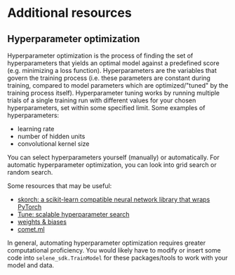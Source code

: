 # Additional resources 

## Hyperparameter optimization
Hyperparameter optimization is the process of finding the set of hyperparameters that yields an optimal model against a predefined score (e.g. minimizing a loss function). 
Hyperparameters are the variables that govern the training process (i.e. these parameters are constant during training, compared to model parameters which are optimized/"tuned" by the training process itself). 
Hyperparameter tuning works by running multiple trials of a single training run with different values for your chosen hyperparameters, set within some specified limit. Some examples of hyperparameters:
- learning rate
- number of hidden units
- convolutional kernel size

You can select hyperparameters yourself (manually) or automatically. 
For automatic hyperparameter optimization, you can look into grid search or random search. 

Some resources that may be useful:
- [skorch: a scikit-learn compatible neural network library that wraps PyTorch](https://github.com/dnouri/skorch)
- [Tune: scalable hyperparameter search](https://ray.readthedocs.io/en/latest/tune.html)
- [weights & biases](https://www.wandb.com/)
- [comet.ml](https://www.comet.ml/)

In general, automating hyperparameter optimization requires greater computational proficiency. 
You would likely have to modify or insert some code into `selene_sdk.TrainModel` for these packages/tools to work with your model and data.


